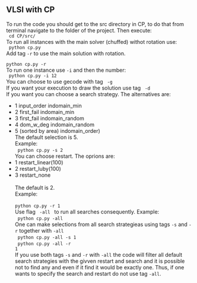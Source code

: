 ## VLSI with CP
To run the code you should get to the src directory in CP, to do that from terminal navigate to the folder of the project. Then execute:<br>
<code> cd CP/src/ </code> <br>
To run all instances with the main solver (chuffed) withot rotation use: <br>
<code> python cp.py </code> <br>
Add tag <code>-r</code> to use the main solution with rotation.  <br>
<code> python cp.py -r</code><br>
To run one instance use <code>-i</code> and then the number:<br>
<code> python cp.py -i 12</code><br>
You can choose to use gecode with tag <code> -g </code><br>
If you want your execution to draw the solution use tag <code> -d</code><br>
If you want you can choose a search strategy. The alternatives are: <br>
* 1 input\_order indomain\_min
* 2 first\_fail indomain\_min
* 3 first\_fail indomain\_random 
* 4 dom\_w\_deg indomain\_random
* 5 (sorted by area) indomain\_order) <br>
The default selection is 5.<br>
Example:<br>
<code> python cp.py -s 2</code><br>
You can choose restart. The oprions are:
* 1 restart_linear(100)
* 2 restart_luby(100)
* 3 restart_none <br><br>
The default is 2.<br>
Example:<br>
<code> python cp.py -r 1</code><br>
Use flag <code> -all </code> to run all searches consequently.
Example:<br>
<code> python cp.py -all</code><br>
One can make selections from all search strategieas using tags <code>-s</code> and <code>-r</code> together with <code>-all</code><br>
<code> python cp.py -all -s 1</code><br>
<code> python cp.py -all -r 1</code><br>
If you use both tags <code>-s</code> and <code>-r</code> with <code>-all</code> the code will filter all default search strategies with the givven restart and search and it is possible not to find any and even if it find it would be exactly one. Thus, if one wants to specify the search and restart do not use tag <code>-all</code>.
